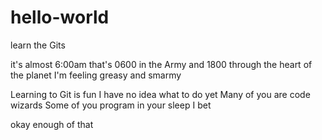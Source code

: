 # hello-world
learn the Gits

it's almost 6:00am
that's 0600 in the Army
and 1800 through the heart of the planet
I'm feeling greasy and smarmy

Learning to Git is fun
I have no idea what to do yet
Many of you are code wizards
Some of you program in your sleep I bet

okay enough of that
